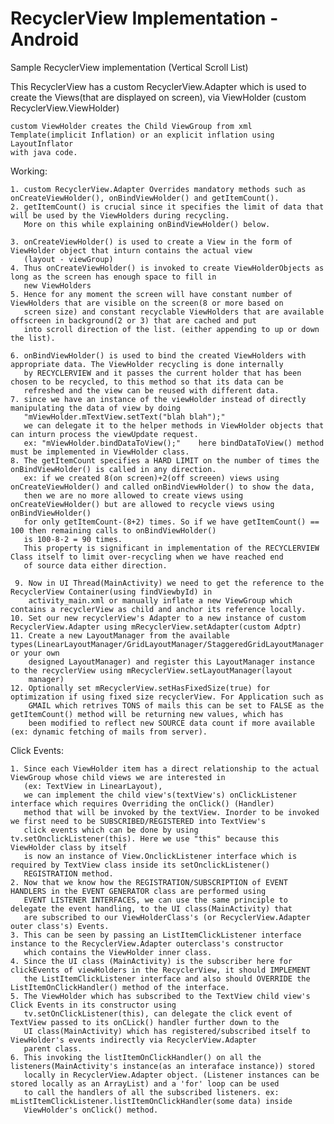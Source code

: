 # RecyclerView Implementation - Android

Sample RecyclerView implementation (Vertical Scroll List)

This RecyclerView has a custom RecyclerView.Adapter which is used to create the Views(that are displayed on screen), via ViewHolder
(custom RecyclerView.ViewHolder)

    custom ViewHolder creates the Child ViewGroup from xml Template(implicit Inflation) or an explicit inflation using LayoutInflator
    with java code.

Working:

    1. custom RecyclerView.Adapter Overrides mandatory methods such as onCreateViewHolder(), onBindViewHolder() and getItemCount().
    2. getItemCount() is crucial since it specifies the limit of data that will be used by the ViewHolders during recycling. 
       More on this while explaining onBindViewHolder() below.
    
    3. onCreateViewHolder() is used to create a View in the form of ViewHolder object that inturn contains the actual view
       (layout - viewGroup)
    4. Thus onCreateViewHolder() is invoked to create ViewHolderObjects as long as the screen has enough space to fill in 
       new ViewHolders
    5. Hence for any moment the screen will have constant number of ViewHolders that are visible on the screen(8 or more based on 
       screen size) and constant recyclable ViewHolders that are available offscreen in background(2 or 3) that are cached and put 
       into scroll direction of the list. (either appending to up or down the list).
    
    6. onBindViewHolder() is used to bind the created ViewHolders with appropriate data. The ViewHolder recycling is done internally 
       by RECYCLERVIEW and it passes the current holder that has been chosen to be recycled, to this method so that its data can be
       refreshed and the view can be reused with different data.
    7. since we have an instance of the viewHolder instead of directly manipulating the data of view by doing 
       "mViewHolder.mTextView.setText("blah blah");"
       we can delegate it to the helper methods in ViewHolder objects that can inturn process the viewUpdate request. 
       ex: "mViewHolder.bindDataToView();"    here bindDataToView() method must be implemented in ViewHolder class.
    8. The getItemCount specifies a HARD LIMIT on the number of times the onBindViewHolder() is called in any direction. 
       ex: if we created 8(on screen)+2(off screeen) views using onCreateViewHolder() and called onBindViewHolder() to show the data, 
       then we are no more allowed to create views using onCreateViewHolder() but are allowed to recycle views using onBindViewHolder() 
       for only getItemCount-(8+2) times. So if we have getItemCount() == 100 then remaining calls to onBindViewHolder() 
       is 100-8-2 = 90 times.
       This property is significant in implementation of the RECYCLERVIEW Class itself to limit over-recycling when we have reached end
       of source data either direction. 
       
     9. Now in UI Thread(MainActivity) we need to get the reference to the RecyclerView Container(using findViewbyId) in 
        activity_main.xml or manually inflate a new ViewGroup which contains a recyclerView as child and anchor its reference locally.
    10. Set our new recyclerView's Adapter to a new instance of custom RecyclerView.Adapter using mRecyclerView.setAdapter(custom Adptr)
    11. Create a new LayoutManager from the available types(LinearLayoutManager/GridLayoutManager/StaggeredGridLayoutManager or your own
        designed LayoutManager) and register this LayoutManager instance to the recyclerView using mRecyclerView.setLayoutManager(layout 
        manager)
    12. Optionally set mRecyclerView.setHasFixedSize(true) for optimization if using fixed size recyclerView. For Application such as 
        GMAIL which retrives TONS of mails this can be set to FALSE as the getItemCount() method will be returning new values, which has 
        been modified to reflect new SOURCE data count if more available (ex: dynamic fetching of mails from server).     
        
Click Events:

    1. Since each ViewHolder item has a direct relationship to the actual ViewGroup whose child views we are interested in
       (ex: TextView in LinearLayout),
       we can implement the child view's(textView's) onClickListener interface which requires Overriding the onClick() (Handler) 
       method that will be invoked by the textView. Inorder to be invoked we first need to be SUBSCRIBED/REGISTERED into TextView's 
       click events which can be done by using tv.setOnclickListener(this). Here we use "this" because this ViewHolder class by itself 
       is now an instance of View.OnclickListener interface which is required by TextView class inside its setOnclickListener() 
       REGISTRATION method.
    2. Now that we know how the REGISTRATION/SUBSCRIPTION of EVENT HANDLERS in the EVENT GENERATOR class are performed using 
       EVENT LISTENER INTERFACES, we can use the same principle to delegate the event handling, to the UI class(MainActivity) that 
       are subscribed to our ViewHolderClass's (or RecyclerView.Adapter outer class's) Events.
    3. This can be seen by passing an ListItemClickListener interface instance to the RecyclerView.Adapter outerclass's constructor 
       which contains the ViewHolder inner class.
    4. Since the UI class (MainActivity) is the subscriber here for clickEvents of viewHolders in the RecyclerView, it should IMPLEMENT 
       the ListItemClickListener interface and also should OVERRIDE the ListItemOnClickHandler() method of the interface.
    5. The ViewHolder which has subscribed to the TextView child view's Click Events in its constructor using 
       tv.setOnClickListener(this), can delegate the click event of TextView passed to its onCLick() handler further down to the 
       UI class(MainActivity) which has registered/subscribed itself to ViewHolder's events indirectly via RecyclerView.Adapter 
       parent class. 
    6. This invoking the listItemOnClickHandler() on all the listeners(MainActivity's instance(as an interaface instance)) stored
       locally in RecyclerView.Adapter object. (Listener instances can be stored locally as an ArrayList) and a 'for' loop can be used
       to call the handlers of all the subscribed listeners. ex: mListItemClickListener.listItemOnClickHandler(some data) inside 
       ViewHolder's onClick() method.
